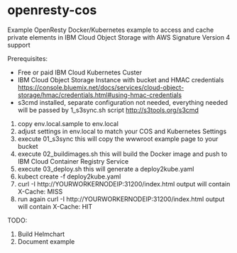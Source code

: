 # openresty-cos
Example OpenResty Docker/Kubernetes example to access and cache private elements in IBM Cloud Object Storage with AWS Signature Version 4 support

Prerequisites:
* Free or paid IBM Cloud Kubernetes Custer
* IBM Cloud Object Storage Instance with bucket and HMAC credentials
https://console.bluemix.net/docs/services/cloud-object-storage/hmac/credentials.html#using-hmac-credentials
* s3cmd installed,  separate configuration not needed, everything needed will be passed by 1_s3sync.sh script
http://s3tools.org/s3cmd


1. copy env.local.sample to env.local
2. adjust settings in env.local to match your COS and Kubernetes Settings
3. execute 01_s3sync this will copy the wwwroot example page to your bucket
4. execute 02_buildimages.sh this will build the Docker image and push to IBM Cloud Container Registry Service
5. execute 03_deploy.sh this will generate a deploy2kube.yaml
6. kubect create -f deploy2kube.yaml
7. curl -I http://YOURWORKERNODEIP:31200/index.html  output will contain X-Cache: MISS
8. run again curl -I http://YOURWORKERNODEIP:31200/index.html  output will contain X-Cache: HIT

TODO:
1. Build Helmchart
2. Document example
